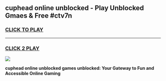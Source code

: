 
## cuphead online unblocked - Play Unblocked Gmaes & Free #ctv7n
<h3>
<a href="https://news.freeplayer.one?title=cuphead_online_unblocked&ref=26F">CLICK TO PLAY</a></h3>
<hr>

<h3>
<a href="https://news.freeplayer.one?title=cuphead_online_unblocked&ref=26F">CLICK 2 PLAY</a>
  
</h3>

<a href="https://news.freeplayer.one?title=cuphead_online_unblocked&ref=26F/"><img src="https://clearcache.store/games.png"></a>


**cuphead online unblocked games unblocked: Your Gateway to Fun and Accessible Online Gaming**
